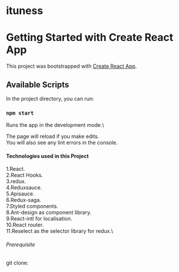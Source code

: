 # ituness

# Getting Started with Create React App

This project was bootstrapped with [Create React App](https://github.com/facebook/create-react-app).

## Available Scripts

In the project directory, you can run:

### `npm start`

Runs the app in the development mode.\


The page will reload if you make edits.\
You will also see any lint errors in the console.


#### Technologies used in this Project
 1.React.\
 2.React Hooks.\
 3.redux.\
 4.Reduxsauce.\
 5.Apisauce.\
 6.Redux-saga.\
 7.Styled components.\
 8.Ant-design as component library.\
 9.React-intl for localisation.\
 10.React router.\
 11.Reselect as the selector library for redux.\



###### Prerequisite

git clone:
